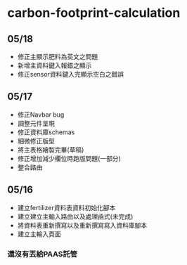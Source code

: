 # carbon-footprint-calculation

## 05/18

* 修正主顯示肥料為英文之問題
* 新增主資料鍵入報錯之顯示
* 修正sensor資料鍵入完顯示空白之錯誤

## 05/17

* 修正Navbar bug
* 調整元件呈現
* 修正資料庫schemas
* 細微修正版型
* 將主表格繪製完畢(草稿)
* 修正增加減少欄位時跑版問題(一部分)
* 整合路由

## 05/16

* 建立fertilizer資料表資料初始化腳本
* 建立建立主輸入路由以及處理凾式(未完成)
* 將資料表重新撰寫以及重新撰寫寫入資料庫腳本
* 建立主輸入頁面

### 還沒有丟給PAAS託管